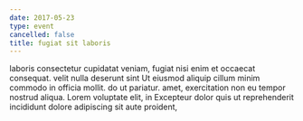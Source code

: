 ```yaml
---
date: 2017-05-23
type: event
cancelled: false
title: fugiat sit laboris
---
```

laboris consectetur cupidatat veniam, fugiat nisi enim et occaecat consequat. velit nulla deserunt sint Ut eiusmod aliquip cillum minim commodo in officia mollit. do ut pariatur. amet, exercitation non eu tempor nostrud aliqua. Lorem voluptate elit, in Excepteur dolor quis ut reprehenderit incididunt dolore adipiscing sit aute proident,